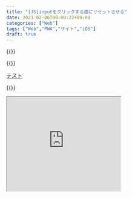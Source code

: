 ```yaml
---
title: "[JS]inputをクリックする度にリセットさせる"
date: 2021-02-06T00:00:22+09:00
categories: ["Web"]
tags: ["Web","PWA","サイト","iOS"]
draft: true
---
```




{{<ad>}}

{{<html>}}

[テスト](aa)

{{</html>}}

<iframe height=250 src=https://mineditor.github.io/?h=%253Cinput%2520type%3Dtext%2520onclick%3Dthis.value%3D%27%27%253E%253C%2Finput%253E&c=body%2520%257B%250A%2520%2520background%3A%2520%23000%3B%250A%2520%2520display%3A%2520flex%3B%250A%2520%2520justify-content%3A%2520center%3B%250A%2520%2520align-items%3A%2520center%3B%250A%257D&j=none></iframe>